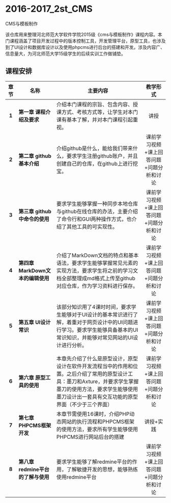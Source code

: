 # 2016-2017_2st_CMS
CMS与模板制作

该仓库用来整理河北师范大学软件学院2015级《cms与模板制作》课程内容。本门课程涵盖了项目开发过程中的版本控制工具，开发管理平台，原型工具，也涉及到了UI设计和数据库设计以及使用phpcms进行后台的搭建和开发。涉及内容广、信息量大，为河北师范大学15级学生的后续实训工作做铺垫。
## 课程安排

| 章节  | 名称 | 主要内容 |  教学形式|
| :--: | ------------ | ----------------| :--: |
| **1** | **第一章 课程介绍及要求**| 介绍本门课程的宗旨、包含内容、授课方式、考核方式等，让学生对本门课有基本了解，并对本门课程引起重视。| 讲授|
| **2** | **第二章 github基本介绍**| 介绍github是什么，能给我们带来什么，要求学生注册github账户，并且创建自己的仓库，在github上进行挖宝。| 课前学习视频+课上回答问题+问题分析和讨论|
| **3** | **第三章 github中命令的使用**| 要求学生能够掌握一种同步本地仓库与github在线仓库的办法，主要介绍了命令行和GUI两种操作方式，也介绍了其他工具的可实现性。| 课前学习视频+课上回答问题+问题分析和讨论|
| **4** | **第四章 MarkDown文本的编辑使用** | 介绍了MarkDown文档的特点和基本语法，要求学生能够掌握常见元素的实现方法，要求学生将之前的学习文档全部整理成md格式上传至github对应仓库，作为学习资料进行保存。| 课前学习视频+课上回答问题+问题分析和讨论|
| **5** | **第五章 UI设计常识** |该部分知识用了4课时时间，要求学生能够对于UI设计的基本常识进行了解，着重对于网页设计中的UI问题进行学习。要求学生能够具备基本的UI常识知识，并能够对常见网站的UI设计进行分析。|课前学习视频+课上回答问题+问题分析和讨论|
| **6** | **第六章 原型工具的使用** |本章先介绍了什么是原型设计，原型设计在软件开发流程当中的作用和位置。之后介绍了常用的原型设计工具：墨刀和Axture，并要求学生掌握墨刀的使用方法，要求学生能够使用墨刀设计出一套具有交互功能的原型界面（不少于三个界面）| 课前学习视频+课上回答问题+问题分析和讨论 |
| **7** | **第七章 PHPCMS框架开发** | 本章节需使用16课时，介绍PHP动态网站的执行流程和PHPCMS框架的使用方法，要求所有学生能够使用PHPCMS进行网站后台的搭建| 讲授+实践|
| **8** | **第八章 redmine平台的了解与使用**| 要求学生能够了解redmine平台的作用，了解敏捷开发的思想，能够熟练使用redmine平台 | 课前学习视频+课上回答问题+问题分析和讨论 |
